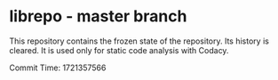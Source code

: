 # librepo - master branch

This repository contains the frozen state of the repository.
Its history is cleared. It is used only for static code
analysis with Codacy.

Commit Time: 1721357566